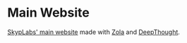 # Main Website

[SkypLabs' main website][skyplabs] made with [Zola][zola] and
[DeepThought][deepthought].

 [deepthought]: https://github.com/RatanShreshtha/DeepThought
 [skyplabs]: https://skyplabs.com
 [zola]: https://www.getzola.org/
